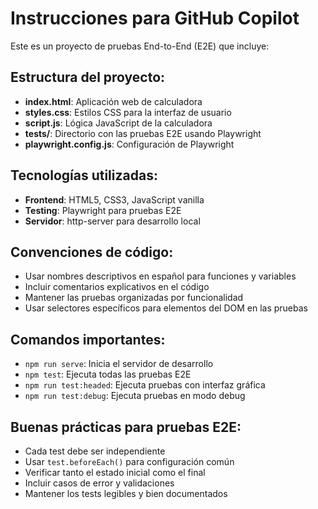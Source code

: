 <!-- Use this file to provide workspace-specific custom instructions to Copilot. For more details, visit https://code.visualstudio.com/docs/copilot/copilot-customization#_use-a-githubcopilotinstructionsmd-file -->

# Instrucciones para GitHub Copilot

Este es un proyecto de pruebas End-to-End (E2E) que incluye:

## Estructura del proyecto:
- **index.html**: Aplicación web de calculadora
- **styles.css**: Estilos CSS para la interfaz de usuario
- **script.js**: Lógica JavaScript de la calculadora
- **tests/**: Directorio con las pruebas E2E usando Playwright
- **playwright.config.js**: Configuración de Playwright

## Tecnologías utilizadas:
- **Frontend**: HTML5, CSS3, JavaScript vanilla
- **Testing**: Playwright para pruebas E2E
- **Servidor**: http-server para desarrollo local

## Convenciones de código:
- Usar nombres descriptivos en español para funciones y variables
- Incluir comentarios explicativos en el código
- Mantener las pruebas organizadas por funcionalidad
- Usar selectores específicos para elementos del DOM en las pruebas

## Comandos importantes:
- `npm run serve`: Inicia el servidor de desarrollo
- `npm test`: Ejecuta todas las pruebas E2E
- `npm run test:headed`: Ejecuta pruebas con interfaz gráfica
- `npm run test:debug`: Ejecuta pruebas en modo debug

## Buenas prácticas para pruebas E2E:
- Cada test debe ser independiente
- Usar `test.beforeEach()` para configuración común
- Verificar tanto el estado inicial como el final
- Incluir casos de error y validaciones
- Mantener los tests legibles y bien documentados
